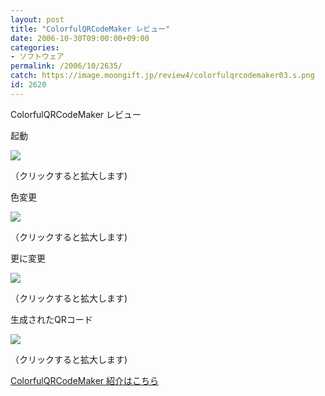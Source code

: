 ```yaml
---
layout: post
title: "ColorfulQRCodeMaker レビュー"
date: 2006-10-30T09:00:00+09:00
categories:
- ソフトウェア
permalink: /2006/10/2635/
catch: https://image.moongift.jp/review4/colorfulqrcodemaker03.s.png
id: 2620
---
```

ColorfulQRCodeMaker レビュー  
<!--more-->

起動

  

[![](https://image.moongift.jp/review4/colorfulqrcodemaker01.s.png)](https://image.moongift.jp/review4/colorfulqrcodemaker01.png)  
  
（クリックすると拡大します)

  

色変更

  

[![](https://image.moongift.jp/review4/colorfulqrcodemaker02.s.png)](https://image.moongift.jp/review4/colorfulqrcodemaker02.png)  
  
（クリックすると拡大します)

  

更に変更

  

[![](https://image.moongift.jp/review4/colorfulqrcodemaker03.s.png)](https://image.moongift.jp/review4/colorfulqrcodemaker03.png)  
  
（クリックすると拡大します)

  

生成されたQRコード

  

[![](https://image.moongift.jp/review4/colorfulqrcodemaker04.s.png)](https://image.moongift.jp/review4/colorfulqrcodemaker04.png)  
  
（クリックすると拡大します)

  

[ColorfulQRCodeMaker 紹介はこちら](http://fw.moongift.jp/intro/i-2634.html)


